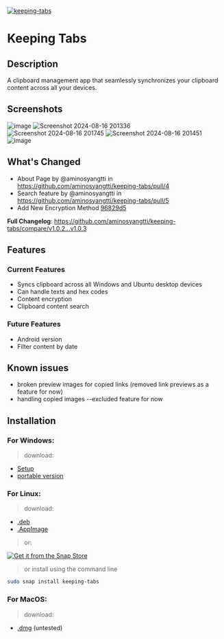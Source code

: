 <a href="https://snapcraft.io/keeping-tabs">
  <img alt="keeping-tabs" src="https://snapcraft.io/keeping-tabs/badge.svg" />
</a>

# Keeping Tabs

## Description

 A clipboard management app that seamlessly synchronizes your clipboard content across all your devices.
 

## Screenshots

![image](https://github.com/user-attachments/assets/054ee953-7c3f-49b5-b78b-6a564b140dfc)
![Screenshot 2024-08-16 201336](https://github.com/user-attachments/assets/4ca071fc-1078-4cd4-8563-89a3c3447bf8)
![Screenshot 2024-08-16 201745](https://github.com/user-attachments/assets/5a2a4f72-5ef3-47b2-a3a6-5c65ff329857)
![Screenshot 2024-08-16 201451](https://github.com/user-attachments/assets/fe7edc39-8c6a-4366-8309-4222c7ffe5f6)
![image](https://github.com/user-attachments/assets/5b620ea2-3628-44d8-a03e-9a63d55e361c)


## What's Changed
* About Page by @aminosyangtti in https://github.com/aminosyangtti/keeping-tabs/pull/4
* Search feature by @aminosyangtti in https://github.com/aminosyangtti/keeping-tabs/pull/5
* Add New Encryption Method [96829d5](https://github.com/aminosyangtti/keeping-tabs/commit/96829d557758239b3f4ab874d9171224547f9c9b)

**Full Changelog**: https://github.com/aminosyangtti/keeping-tabs/compare/v1.0.2...v1.0.3

## Features

### Current Features

- Syncs clipboard across all Windows and Ubuntu desktop devices
- Can handle texts and hex codes
- Content encryption
- Clipboard content search
  
### Future Features

- Android version
- Filter content by date
  



## Known issues

   - broken preview images for copied links (removed link previews as a feature for now)
   - handling copied images --excluded feature for now

    

## Installation

 ### For Windows:
  > download: 
   - [Setup](https://github.com/aminosyangtti/keeping-tabs/releases/download/v1.0.3/Keeping-Tabs-Setup-1.0.3.exe)
   - [portable version](https://github.com/aminosyangtti/keeping-tabs/releases/download/v1.0.3/Keeping-Tabs-1.0.3.exe)
    
 ### For Linux:
  
  > download: 
  - [.deb](https://github.com/aminosyangtti/keeping-tabs/releases/download/v1.0.2/keeping-tabs_1.0.2_amd64.deb)
  - [.AppImage](https://github.com/aminosyangtti/keeping-tabs/releases/download/v1.0.2/Keeping-Tabs-1.0.2.AppImage)
    
  > or:

   <a href="https://snapcraft.io/keeping-tabs"><img alt="Get it from the Snap Store" src="https://snapcraft.io/static/images/badges/en/snap-store-black.svg" /></a>

  > or install using the command line
  ```bash
sudo snap install keeping-tabs
```


 ### For MacOS:
  
  > download: 
  - [.dmg](https://github.com/aminosyangtti/keeping-tabs/releases/download/v1.0.3/Keeping-Tabs-1.0.3-arm64.dmg) (untested)
